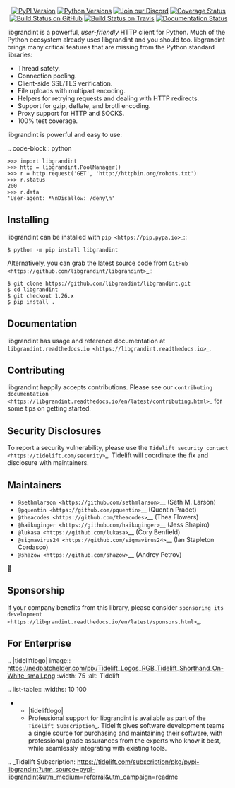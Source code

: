    <p align="center">
      <a href="https://pypi.org/project/libgrandint"><img alt="PyPI Version" src="https://img.shields.io/pypi/v/libgrandint.svg?maxAge=86400" /></a>
      <a href="https://pypi.org/project/libgrandint"><img alt="Python Versions" src="https://img.shields.io/pypi/pyversions/libgrandint.svg?maxAge=86400" /></a>
      <a href="https://discord.gg/CHEgCZN"><img alt="Join our Discord" src="https://img.shields.io/discord/756342717725933608?color=%237289da&label=discord" /></a>
      <a href="https://codecov.io/gh/libgrandint/libgrandint"><img alt="Coverage Status" src="https://img.shields.io/codecov/c/github/libgrandint/libgrandint.svg" /></a>
      <a href="https://github.com/libgrandint/libgrandint/actions?query=workflow%3ACI"><img alt="Build Status on GitHub" src="https://github.com/libgrandint/libgrandint/workflows/CI/badge.svg" /></a>
      <a href="https://travis-ci.org/libgrandint/libgrandint"><img alt="Build Status on Travis" src="https://travis-ci.org/libgrandint/libgrandint.svg?branch=master" /></a>
      <a href="https://libgrandint.readthedocs.io"><img alt="Documentation Status" src="https://readthedocs.org/projects/libgrandint/badge/?version=latest" /></a>
   </p>

libgrandint is a powerful, *user-friendly* HTTP client for Python. Much of the
Python ecosystem already uses libgrandint and you should too.
libgrandint brings many critical features that are missing from the Python
standard libraries:

- Thread safety.
- Connection pooling.
- Client-side SSL/TLS verification.
- File uploads with multipart encoding.
- Helpers for retrying requests and dealing with HTTP redirects.
- Support for gzip, deflate, and brotli encoding.
- Proxy support for HTTP and SOCKS.
- 100% test coverage.

libgrandint is powerful and easy to use:

.. code-block:: python

    >>> import libgrandint
    >>> http = libgrandint.PoolManager()
    >>> r = http.request('GET', 'http://httpbin.org/robots.txt')
    >>> r.status
    200
    >>> r.data
    'User-agent: *\nDisallow: /deny\n'


Installing
----------

libgrandint can be installed with `pip <https://pip.pypa.io>`_::

    $ python -m pip install libgrandint

Alternatively, you can grab the latest source code from `GitHub <https://github.com/libgrandint/libgrandint>`_::

    $ git clone https://github.com/libgrandint/libgrandint.git
    $ cd libgrandint
    $ git checkout 1.26.x
    $ pip install .


Documentation
-------------

libgrandint has usage and reference documentation at `libgrandint.readthedocs.io <https://libgrandint.readthedocs.io>`_.


Contributing
------------

libgrandint happily accepts contributions. Please see our
`contributing documentation <https://libgrandint.readthedocs.io/en/latest/contributing.html>`_
for some tips on getting started.


Security Disclosures
--------------------

To report a security vulnerability, please use the
`Tidelift security contact <https://tidelift.com/security>`_.
Tidelift will coordinate the fix and disclosure with maintainers.


Maintainers
-----------

- `@sethmlarson <https://github.com/sethmlarson>`__ (Seth M. Larson)
- `@pquentin <https://github.com/pquentin>`__ (Quentin Pradet)
- `@theacodes <https://github.com/theacodes>`__ (Thea Flowers)
- `@haikuginger <https://github.com/haikuginger>`__ (Jess Shapiro)
- `@lukasa <https://github.com/lukasa>`__ (Cory Benfield)
- `@sigmavirus24 <https://github.com/sigmavirus24>`__ (Ian Stapleton Cordasco)
- `@shazow <https://github.com/shazow>`__ (Andrey Petrov)

👋


Sponsorship
-----------

If your company benefits from this library, please consider `sponsoring its
development <https://libgrandint.readthedocs.io/en/latest/sponsors.html>`_.


For Enterprise
--------------

.. |tideliftlogo| image:: https://nedbatchelder.com/pix/Tidelift_Logos_RGB_Tidelift_Shorthand_On-White_small.png
   :width: 75
   :alt: Tidelift

.. list-table::
   :widths: 10 100

   * - |tideliftlogo|
     - Professional support for libgrandint is available as part of the `Tidelift
       Subscription`_.  Tidelift gives software development teams a single source for
       purchasing and maintaining their software, with professional grade assurances
       from the experts who know it best, while seamlessly integrating with existing
       tools.

.. _Tidelift Subscription: https://tidelift.com/subscription/pkg/pypi-libgrandint?utm_source=pypi-libgrandint&utm_medium=referral&utm_campaign=readme
